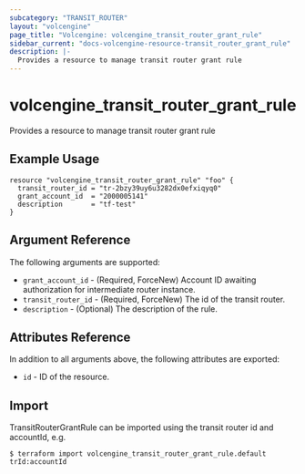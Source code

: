 ```yaml
---
subcategory: "TRANSIT_ROUTER"
layout: "volcengine"
page_title: "Volcengine: volcengine_transit_router_grant_rule"
sidebar_current: "docs-volcengine-resource-transit_router_grant_rule"
description: |-
  Provides a resource to manage transit router grant rule
---
```

# volcengine_transit_router_grant_rule
Provides a resource to manage transit router grant rule
## Example Usage
```hcl
resource "volcengine_transit_router_grant_rule" "foo" {
  transit_router_id = "tr-2bzy39uy6u3282dx0efxiqyq0"
  grant_account_id  = "2000005141"
  description       = "tf-test"
}
```
## Argument Reference
The following arguments are supported:
* `grant_account_id` - (Required, ForceNew) Account ID awaiting authorization for intermediate router instance.
* `transit_router_id` - (Required, ForceNew) The id of the transit router.
* `description` - (Optional) The description of the rule.

## Attributes Reference
In addition to all arguments above, the following attributes are exported:
* `id` - ID of the resource.



## Import
TransitRouterGrantRule can be imported using the transit router id and accountId, e.g.
```
$ terraform import volcengine_transit_router_grant_rule.default trId:accountId
```

